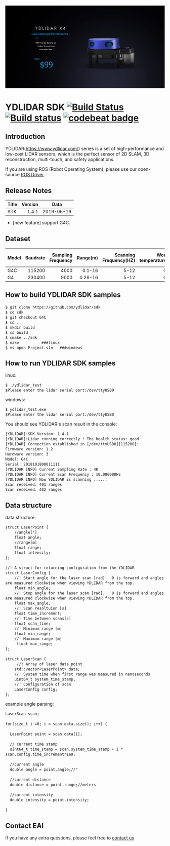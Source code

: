 ![YDLIDAR](image/index-X4.jpg  "YDLIDAR_X4")

YDLIDAR SDK [![Build Status](https://travis-ci.org/cansik/sdk.svg?branch=samsung)](https://travis-ci.org/cansik/sdk) [![Build status](https://ci.appveyor.com/api/projects/status/2w9xm1dbafbi7xc0?svg=true)](https://ci.appveyor.com/project/cansik/sdk) [![codebeat badge](https://codebeat.co/badges/3d8634b7-84eb-410c-b92b-24bf6875d8ef)](https://codebeat.co/projects/github-com-cansik-sdk-samsung)
=====================================================================


Introduction
-------------------------------------------------------------------------------------------------------------------------------------------------------

YDLIDAR(https://www.ydlidar.com/) series is a set of high-performance and low-cost LIDAR sensors, which is the perfect sensor of 2D SLAM, 3D reconstruction, multi-touch, and safety applications.

If you are using ROS (Robot Operating System), please use our open-source [ROS Driver]( https://github.com/ydlidar/ydlidar) .

Release Notes
-------------------------------------------------------------------------------------------------------------------------------------------------------
| Title      |  Version |  Data |
| :-------- | --------:|  :--: |
| SDK     |  1.4.1 |   2019-06-19  |

- [new feature] support G4C.




Dataset 
-------------------------------------------------------------------------------------------------------------------------------------------------------


| Model      |  Baudrate |  Sampling Frequency | Range(m)  | Scanning Frequency(HZ) | Working temperature(°C) | Laser power max(mW) | voltage(V) | Current(mA)
| :-------- | --------:|--------:|  --------:| --------:|--------:| --------:| --------:|  :--: |
| G4C    |  115200 |   4000  |  0.1-16   |5-12|0-50| ~5|4.8-5.2|400-480|
| G4     |  230400 |   9000  |  0.26-16   |5-12|0-50| ~5|4.8-5.2|400-480|

How to build YDLIDAR SDK samples
---------------
    $ git clone https://github.com/ydlidar/sdk
    $ cd sdk
    $ git checkout G4C
    $ cd ..
    $ mkdir build
    $ cd build
    $ cmake ../sdk
    $ make			###linux
    $ vs open Project.sln	###windows

How to run YDLIDAR SDK samples
---------------

linux:

    $ ./ydlidar_test
    $Please enter the lidar serial port:/dev/ttyUSB0

windows:

    $ ydlidar_test.exe
    $Please enter the lidar serial port:/dev/ttyUSB0


You should see YDLIDAR's scan result in the console:

	[YDLIDAR]:SDK Version: 1.4.1
	[YDLIDAR]:Lidar running correctly ! The health status: good
	[YDLIDAR] Connection established in [/dev/ttyUSB0][115200]:
	Firmware version: 1.2
	Hardware version: 3
	Model: G4C
	Serial: 2018101800011111
	[YDLIDAR INFO] Current Sampling Rate : 4K
	[YDLIDAR INFO] Current Scan Frequency : 10.000000Hz
	[YDLIDAR INFO] Now YDLIDAR is scanning ......
	Scan received: 401 ranges
	Scan received: 402 ranges
	

Data structure
-------------------------------------------------------------------------------------------------------------------------------------------------------

data structure:

	struct LaserPoint {
 	 	//angle[°]
  		float angle;
  		//range[m]
  		float range;
 	 	float intensity;
	};

	//! A struct for returning configuration from the YDLIDAR
	struct LaserConfig {
  		//! Start angle for the laser scan [rad].  0 is forward and angles are measured clockwise when viewing YDLIDAR from the top.
 		float min_angle;
  		//! Stop angle for the laser scan [rad].   0 is forward and angles are measured clockwise when viewing YDLIDAR from the top.
  		float max_angle;
  		//! Scan resoltuion [s]
  		float time_increment;
  		//! Time between scans[s]
  		float scan_time;
  		//! Minimum range [m]
  		float min_range;
  		//! Maximum range [m]
 		 float max_range;
	};

	struct LaserScan {
 		 //! Array of laser data point
  		std::vector<LaserPoint> data;
  		//! System time when first range was measured in nanoseconds
  		uint64_t system_time_stamp;
  		//! Configuration of scan
  		LaserConfig config;
	};

example angle parsing:

    LaserScan scan;

    for(size_t i =0; i < scan.data.size(); i++) {

      LaserPoint point = scan.data[i];

      // current time stamp
      uint64_t time_stamp = scan.system_time_stamp + i * scan.config.time_increment*1e9;

      //current angle
      double angle = point.angle;//°

      //current distance
      double distance = point.range;//meters

      //current intensity
      double intensity = point.intensity;

    }
   
   
   
   Contact EAI
---------------

If you have any extra questions, please feel free to [contact us](http://www.ydlidar.cn/cn/contact)
